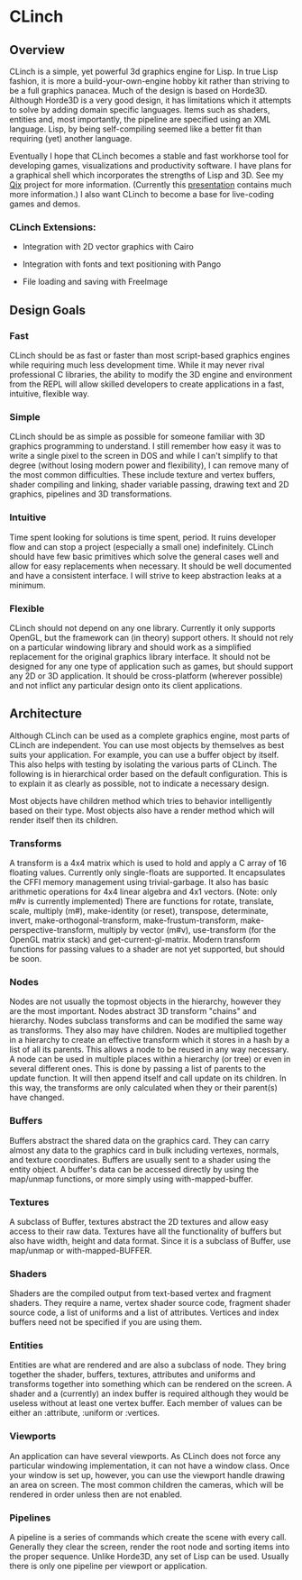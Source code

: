 # CLinch

## Overview

CLinch is a simple, yet powerful 3d graphics engine for Lisp. In true Lisp fashion, it is more a build-your-own-engine hobby kit rather than striving to be a full graphics panacea. Much of the design is based on Horde3D. Although Horde3D is a very good design, it has limitations which it attempts to solve by adding domain specific languages. Items such as shaders, entities and, most importantly, the pipeline are specified using an XML language. Lisp, by being self-compiling seemed like a better fit than requiring (yet) another language.

Eventually I hope that CLinch becomes a stable and fast workhorse tool for developing games, visualizations and productivity software. I have plans for a graphical shell which incorporates the strengths of Lisp and 3D. See my [Qix](https://github.com/BradWBeer/Qix) project for more information. (Currently this [presentation](http://www.youtube.com/watch?v=TV2kAcd5E20) contains much more information.) I also want CLinch to become a base for live-coding games and demos. 

### CLinch Extensions:

* Integration with 2D vector graphics with Cairo

* Integration with fonts and text positioning with Pango

* File loading and saving with FreeImage


## Design Goals

### Fast 

CLinch should be as fast or faster than most script-based graphics engines while requiring much less development time. While it may never rival professional C libraries, the ability to modify the 3D engine and environment from the REPL will allow skilled developers to create applications in a fast, intuitive, flexible way.

### Simple

CLinch should be as simple as possible for someone familiar with 3D graphics programming to understand. I still remember how easy it was to write a single pixel to the screen in DOS and while I can't simplify to that degree (without losing modern power and flexibility), I can remove many of the most common difficulties. These include texture and vertex buffers, shader compiling and linking, shader variable passing, drawing text and 2D graphics, pipelines and 3D transformations. 

### Intuitive

Time spent looking for solutions is time spent, period. It ruins developer flow and can stop a project (especially a small one) indefinitely. CLinch should have few basic primitives which solve the general cases well and allow for easy replacements when necessary. It should be well documented and have a consistent interface. I will strive to keep abstraction leaks at a minimum. 

### Flexible

CLinch should not depend on any one library. Currently it only supports OpenGL, but the framework can (in theory) support others. It should not rely on a particular windowing library and should work as a simplified replacement for the original graphics library interface. It should not be designed for any one type of application such as games, but should support any 2D or 3D application. It should be cross-platform (wherever possible) and not inflict any particular design onto its client applications.


## Architecture

Although CLinch can be used as a complete graphics engine, most parts of CLinch are independent. You can use most objects by themselves as best suits your application. For example, you can use a buffer object by itself. This also helps with testing by isolating the various parts of CLinch. The following is in hierarchical order based on the default configuration. This is to explain it as clearly as possible, not to indicate a necessary design. 

Most objects have children method which tries to behavior intelligently based on their type. Most objects also have a render method which will render itself then its children.

### Transforms

A transform is a 4x4 matrix which is used to hold and apply a C array of 16 floating values. Currently only single-floats are supported. It encapsulates the CFFI memory management using trivial-garbage. It also has basic arithmetic operations for 4x4 linear algebra and 4x1 vectors. (Note: only m#v is currently implemented) There are functions for rotate, translate, scale, multiply (m#), make-identity (or reset), transpose, determinate, invert, make-orthogonal-transform, make-frustum-transform, make-perspective-transform, multiply by vector (m#v), use-transform (for the OpenGL matrix stack) and get-current-gl-matrix. Modern transform functions for passing values to a shader are not yet supported, but should be soon.

### Nodes

Nodes are not usually the topmost objects in the hierarchy, however they are the most important. Nodes abstract 3D transform "chains" and hierarchy. Nodes subclass transforms and can be modified the same way as transforms. They also may have children. Nodes are multiplied together in a hierarchy to create an effective transform which it stores in a hash by a list of all its parents. This allows a node to be reused in any way necessary. A node can be used in multiple places within a hierarchy (or tree) or even in several different ones. This is done by passing a list of parents to the update function. It will then append itself and call update on its children. In this way, the transforms are only calculated when they or their parent(s) have changed. 

### Buffers

Buffers abstract the shared data on the graphics card. They can carry almost any data to the graphics card in bulk including vertexes, normals, and texture coordinates. Buffers are usually sent to a shader using the entity object. A buffer's data can be accessed directly by using the map/unmap functions, or more simply using with-mapped-buffer.

### Textures

A subclass of Buffer, textures abstract the 2D textures and allow easy access to their raw data. Textures have all the functionality of buffers but also have width, height and data format. Since it is a subclass of Buffer, use map/unmap or with-mapped-BUFFER.

### Shaders

Shaders are the compiled output from text-based vertex and fragment shaders. They require a name, vertex shader source code, fragment shader source code, a list of uniforms and a list of attributes. Vertices and index buffers need not be specified if you are using them. 

### Entities

Entities are what are rendered and are also a subclass of node. They bring together the shader, buffers, textures, attributes and uniforms and transforms together into something which can be rendered on the screen. A shader and a (currently) an index buffer is required although they would be useless without at least one vertex buffer. Each member of values can be either an :attribute, :uniform or :vertices. 

### Viewports

An application can have several viewports. As CLinch does not force any particular windowing implementation, it can not have a window class. Once your window is set up, however, you can use the viewport handle drawing an area on screen. The most common children the cameras, which will be rendered in order unless then are not enabled.

### Pipelines

A pipeline is a series of commands which create the scene with every call. Generally they clear the screen, render the root node and sorting items into the proper sequence. Unlike Horde3D, any set of Lisp can be used. Usually there is only one pipeline per viewport or application.

